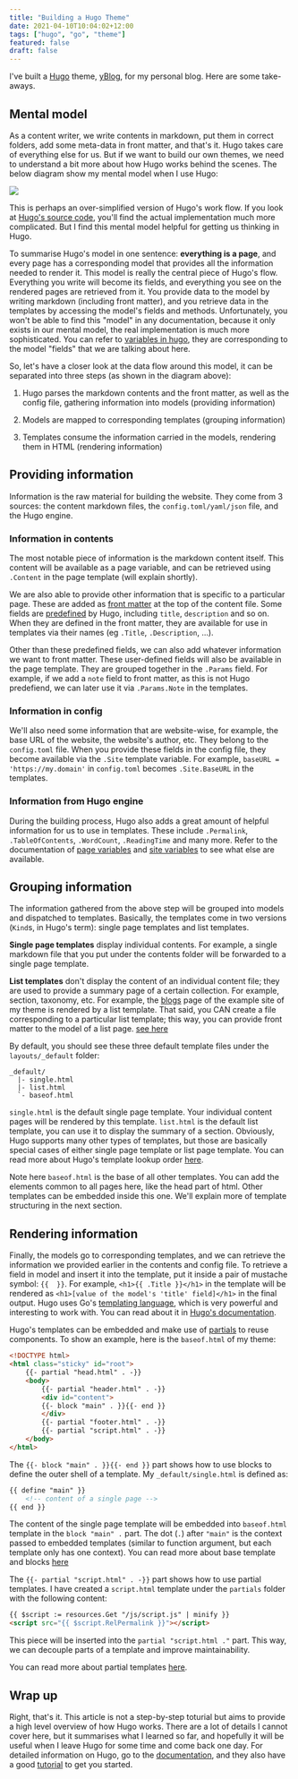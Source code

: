 ```yaml
---
title: "Building a Hugo Theme"
date: 2021-04-10T10:04:02+12:00
tags: ["hugo", "go", "theme"]
featured: false
draft: false
---
```


I've built a [Hugo](https://gohugo.io/) theme, [yBlog](https://coderyihaowang.github.io/yBlog), for my personal blog. Here are some take-aways.

## Mental model

As a content writer, we write contents in markdown, put them in correct folders, add some meta-data in front matter, and that's it. Hugo takes care of everything else for us. But if we want to build our own themes, we need to understand a bit more about how Hugo works behind the scenes. The below diagram show my mental model when I use Hugo:

![](/images/Hugo-mental-model.png)

This is perhaps an over-simplified version of Hugo's work flow. If you look at [Hugo's source code](https://github.com/gohugoio/hugo), you'll find the actual implementation much more complicated. But I find this mental model helpful for getting us thinking in Hugo. 

To summarise Hugo's model in one sentence: **everything is a page**, and every page has a corresponding model that provides all the information needed to render it. This model is really the central piece of Hugo's flow. Everything you write will become its fields, and everything you see on the rendered pages are retrieved from it. You provide data to the model by writing markdown (including front matter), and you retrieve data in the templates by accessing the model's fields and methods. Unfortunately, you won't be able to find this "model" in any documentation, because it only exists in our mental model, the real implementation is much more sophisticated. You can refer to [variables in hugo](https://gohugo.io/variables/), they are corresponding to the model "fields" that we are talking about here.

So, let's have a closer look at the data flow around this model, it can be separated into three steps (as shown in the diagram above):

1. Hugo parses the markdown contents and the front matter, as well as the config file, gathering information into models (providing information)

2. Models are mapped to corresponding templates (grouping information)

3. Templates consume the information carried in the models, rendering them in HTML (rendering information)

## Providing information

Information is the raw material for building the website. They come from 3 sources: the content markdown files, the `config.toml/yaml/json` file, and the Hugo engine.

### Information in contents

The most notable piece of information is the markdown content itself. This content will be available as a page variable, and can be retrieved using `.Content` in the page template (will explain shortly).

We are also able to provide other information that is specific to a particular page. These are added as [front matter](https://gohugo.io/content-management/front-matter) at the top of the content file. Some fields are [predefined](https://gohugo.io/content-management/front-matter#front-matter-formats) by Hugo, including `title`, `description` and so on. When they are defined in the front matter, they are available for use in templates via their names (eg `.Title`, `.Description`, ...). 

Other than these predefined fields, we can also add whatever information we want to front matter. These user-defined fields will also be available in the page template. They are grouped together in the `.Params` field. For example, if we add a `note` field to front matter, as this is not Hugo predefiend, we can later use it via `.Params.Note` in the templates.

### Information in config

We'll also need some information that are website-wise, for example, the base URL of the website, the website's author, etc. They belong to the `config.toml` file. When you provide these fields in the config file, they become available via the `.Site` template variable. For example, `baseURL = 'https://my.domain'` in `config.toml` becomes `.Site.BaseURL` in the templates.

### Information from Hugo engine

During the building process, Hugo also adds a great amount of helpful information for us to use in templates. These include `.Permalink`, `.TableOfContents`, `.WordCount`, `.ReadingTime` and many more. Refer to the documentation of [page variables](https://gohugo.io/variables/page/) and [site variables](https://gohugo.io/variables/site/) to see what else are available.

## Grouping information

The information gathered from the above step will be grouped into models and dispatched to templates. Basically, the templates come in two versions (`Kind`s, in Hugo's term): single page templates and list templates.

**Single page templates** display individual contents. For example, a single markdown file that you put under the contents folder will be forwarded to a single page template.

**List templates** don't display the content of an individual content file; they are used to provide a summary page of a certain collection. For example, section, taxonomy, etc. For example, the [blogs](https://coderyihaowang.github.io/yBlog/blog) page of the example site of my theme is rendered by a list template. That said, you CAN create a file corresponding to a particular list template; this way, you can provide front matter to the model of a list page. [see here](https://gohugo.io/templates/lists/#add-content-and-front-matter-to-list-pages)

By default, you should see these three default template files under the `layouts/_default` folder:

```
_default/
  |- single.html
  |- list.html
  `- baseof.html
```

`single.html` is the default single page template. Your individual content pages will be rendered by this template. `list.html` is the default list template, you can use it to display the summary of a section. Obviously, Hugo supports many other types of templates, but those are basically special cases of either single page template or list page template. You can read more about Hugo's template lookup order [here](https://gohugo.io/templates/lookup-order/).

Note here `baseof.html` is the base of all other templates. You can add the elements common to all pages here, like the head part of html. Other templates can be embedded inside this one. We'll explain more of template structuring in the next section.

## Rendering information

Finally, the models go to corresponding templates, and we can retrieve the information we provided earlier in the contents and config file. To retrieve a field in model and insert it into the template, put it inside a pair of mustache symbol: `{{  }}`. For example, `<h1>{{ .Title }}</h1>` in the template will be rendered as `<h1>[value of the model's 'title' field]</h1>` in the final output. Hugo uses Go's [templating language](https://golang.org/pkg/text/template/), which is very powerful and interesting to work with. You can read about it in [Hugo's documentation](https://gohugo.io/templates/introduction/).

Hugo's templates can be embedded and make use of [partials](https://gohugo.io/templates/partials/) to reuse components. To show an example, here is the `baseof.html` of my theme:

```html
<!DOCTYPE html>
<html class="sticky" id="root">
    {{- partial "head.html" . -}}
    <body>
        {{- partial "header.html" . -}}
        <div id="content">
        {{- block "main" . }}{{- end }}
        </div>
        {{- partial "footer.html" . -}}
        {{- partial "script.html" . -}}
    </body>
</html>
```

The `{{- block "main" . }}{{- end }}` part shows how to use blocks to define the outer shell of a template. My `_default/single.html` is defined as:

```html
{{ define "main" }}
    <!-- content of a single page -->
{{ end }}
```

The content of the single page template will be embedded into `baseof.html` template in the `block "main" .` part. The dot (`.`) after `"main"` is the context passed to embedded templates (similar to function argument, but each template only has one context). You can read more about base template and blocks [here](https://gohugo.io/templates/base/)

The `{{- partial "script.html" . -}}` part shows how to use partial templates. I have created a `script.html` template under the `partials` folder with the following content:

```html
{{ $script := resources.Get "/js/script.js" | minify }}
<script src="{{ $script.RelPermalink }}"></script>
```

This piece will be inserted into the `partial "script.html ."` part. This way, we can decouple parts of a template and improve maintainability.

You can read more about partial templates [here](https://gohugo.io/templates/partials/).

## Wrap up

Right, that's it. This article is not a step-by-step toturial but aims to provide a high level overview of how Hugo works. There are a lot of details I cannot cover here, but it summarises what I learned so far, and hopefully it will be useful when I leave Hugo for some time and come back one day. For detailed information on Hugo, go to the [documentation](https://gohugo.io/documentation/), and they also have a good [tutorial](https://gohugo.io/getting-started/quick-start/) to get you started.